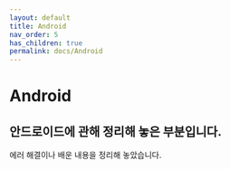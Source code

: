 ```yaml
---
layout: default
title: Android
nav_order: 5
has_children: true
permalink: docs/Android
---
```


# Android

## 안드로이드에 관해 정리해 놓은 부분입니다.

에러 해결이나 배운 내용을 정리해 놓았습니다.